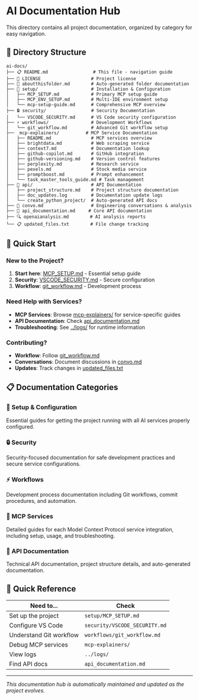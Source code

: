 # AI Documentation Hub

This directory contains all project documentation, organized by category for easy navigation.

## 📁 Directory Structure

```text
ai-docs/
├── 📋 README.md                 # This file - navigation guide
├── 📜 LICENSE                   # Project license
├── 📝 aboutthisfolder.md        # Auto-generated folder documentation
├── 🔧 setup/                    # Installation & Configuration
│   ├── MCP_SETUP.md            # Primary MCP setup guide
│   ├── MCP_ENV_SETUP.md        # Multi-IDE environment setup
│   └── mcp-setup-guide.md      # Comprehensive MCP overview
├── 🔒 security/                 # Security Documentation
│   └── VSCODE_SECURITY.md      # VS Code security configuration
├── ⚡ workflows/                # Development Workflows
│   └── git_workflow.md         # Advanced Git workflow setup
├──  mcp-explainers/          # MCP Service Documentation
│   ├── README.md               # MCP services overview
│   ├── brightdata.md           # Web scraping service
│   ├── context7.md             # Documentation lookup
│   ├── github-copilot.md       # GitHub integration
│   ├── github-versioning.md    # Version control features
│   ├── perplexity.md           # Research service
│   ├── pexels.md               # Stock media service
│   ├── promptboost.md          # Prompt enhancement
│   └── task_master_tools_guide.md # Task management
├── 🔌 api/                      # API Documentation
│   ├── project_structure.md    # Project structure documentation
│   ├── doc_updates.log         # Documentation update logs
│   └── create_python_project/  # Auto-generated API docs
├── 💬 convo.md                  # Engineering conversations & analysis
├── 📖 api_documentation.md     # Core API documentation
├── 🔍 openaianalysis.md        # AI analysis reports
└── 📋 updated_files.txt        # File change tracking
```

## 🚀 Quick Start

### New to the Project?

1. **Start here**: [MCP_SETUP.md](setup/MCP_SETUP.md) - Essential setup guide
2. **Security**: [VSCODE_SECURITY.md](security/VSCODE_SECURITY.md) - Secure configuration
3. **Workflow**: [git_workflow.md](workflows/git_workflow.md) - Development process

### Need Help with Services?

- **MCP Services**: Browse [mcp-explainers/](mcp-explainers/) for service-specific guides
- **API Documentation**: Check [api_documentation.md](api_documentation.md)
- **Troubleshooting**: See [../logs/](../logs/) for runtime information

### Contributing?

- **Workflow**: Follow [git_workflow.md](workflows/git_workflow.md)
- **Conversations**: Document discussions in [convo.md](convo.md)
- **Updates**: Track changes in [updated_files.txt](updated_files.txt)

## 📋 Documentation Categories

### 🔧 Setup & Configuration

Essential guides for getting the project running with all AI services properly configured.

### 🔒 Security

Security-focused documentation for safe development practices and secure service configurations.

### ⚡ Workflows

Development process documentation including Git workflows, commit procedures, and automation.

### 🔌 MCP Services

Detailed guides for each Model Context Protocol service integration, including setup, usage, and troubleshooting.

### 🔌 API Documentation

Technical API documentation, project structure details, and auto-generated documentation.

## 🎯 Quick Reference

| Need to... | Check |
|------------|-------|
| Set up the project | `setup/MCP_SETUP.md` |
| Configure VS Code | `security/VSCODE_SECURITY.md` |
| Understand Git workflow | `workflows/git_workflow.md` |
| Debug MCP services | `mcp-explainers/` |
| View logs | `../logs/` |
| Find API docs | `api_documentation.md` |

---

*This documentation hub is automatically maintained and updated as the project evolves.*

